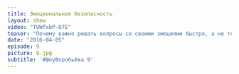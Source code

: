 ```yaml
---
title: Эмоциональная безопасность 
layout: show
video: "TUWfxbP-O7E"
teaser: "Почему важно решать вопросы со своими эмоциями быстро, а не терпеть подолгу"
date: "2016-04-05"
episode: 9
picture: 9.jpg
subtitle: '#ШоуВоробьёва 9'
---
```


